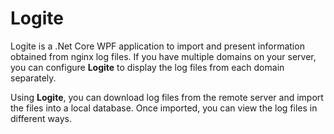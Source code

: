 # Logite
Logite is a .Net Core WPF application to import and present information obtained
from nginx log files. If you have multiple domains on your server, you can
configure **Logite** to display the log files from each domain separately.

Using **Logite**, you can download log files from the remote server and import 
the files into a local database. Once imported, you can view the log files in different ways.
